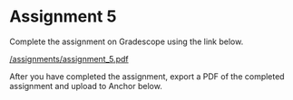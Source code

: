 <!--meta exposure: initial -->
<!--meta assessmentFormat: ProblemSet -->
<!--meta submissionVia: GradeScope -->
<!--meta instructionType: specific -->
<!--meta submissionFormatFlexibility: no -->
<!--meta submissionTopicFlexibility: no -->
<!--meta rubricAvailable: no -->
<!--meta rubricShared: no -->
<!--meta groupWork: no -->
<!--meta automatedGrading: 100 -->
<!--meta studentInstructionsLink: /assignments/assignment_5.pdf -->
<!--meta topics: counting -->

# Assignment 5

Complete the assignment on Gradescope using the link below.

[/assignments/assignment_5.pdf](/assignments/assignment_5.pdf)

After you have completed the assignment, export a PDF of the completed assignment
and upload to Anchor below.
